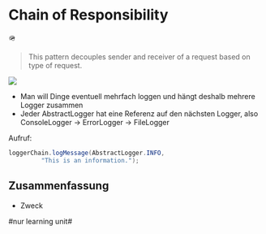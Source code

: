 
# Chain of Responsibility
🪖


>  This pattern decouples sender and receiver of a request based on type of request.

![][image-1]

- Man will Dinge eventuell mehrfach loggen und hängt deshalb mehrere Logger zusammen
- Jeder AbstractLogger hat eine Referenz auf den nächsten Logger, also ConsoleLogger -\> ErrorLogger -\> FileLogger

Aufruf: 

```java
loggerChain.logMessage(AbstractLogger.INFO, 
         "This is an information.");
```


## Zusammenfassung
- Zweck

[image-1]:	https://www.tutorialspoint.com/design_pattern/images/chain_pattern_uml_diagram.jpg

#nur learning unit#